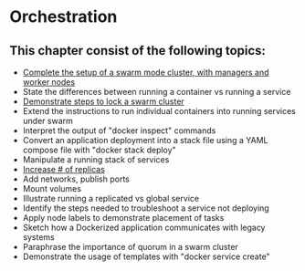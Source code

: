 # Orchestration

## This chapter consist of the following topics:
- [Complete the setup of a swarm mode cluster, with managers and worker nodes](./orchestration/setup-swarm.md) <br>
- State the differences between running a container vs running a service <br>
- [Demonstrate steps to lock a swarm cluster](./orchestration/lock-a-swarm-cluster.md) <br>
- Extend the instructions to run individual containers into running services under swarm <br>
- Interpret the output of "docker inspect" commands <br>
- Convert an application deployment into a stack file using a YAML compose file with "docker stack deploy" <br>
- Manipulate a running stack of services <br>
- [Increase # of replicas](./orchestration/increase-nr-of-replicas.md) <br>
- Add networks, publish ports <br>
- Mount volumes <br>
- Illustrate running a replicated vs global service <br>
- Identify the steps needed to troubleshoot a service not deploying <br>
- Apply node labels to demonstrate placement of tasks <br>
- Sketch how a Dockerized application communicates with legacy systems <br>
- Paraphrase the importance of quorum in a swarm cluster <br>
- Demonstrate the usage of templates with "docker service create"
